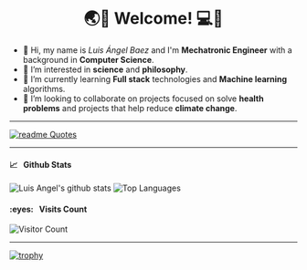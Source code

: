 <h1 style="text-align:center"> 🌏🌲 Welcome! 💻📱 </h1>

<ul>
  <li>👋 Hi, my name is <em>Luis Ángel Baez</em> and I'm <strong>Mechatronic Engineer</strong> with a background in <strong>Computer Science</strong>.</li>
  <li> 👀 I’m interested in <strong>science</strong> and <strong>philosophy</strong>. </li>
  <li> 🌱 I’m currently learning <strong>Full stack</strong> technologies and <strong>Machine learning</strong> algorithms. </li>
  <li> 💞️ I’m looking to collaborate on projects focused on solve <strong>health problems</strong> and projects that help reduce <strong>climate change</strong>. </li>
</ul>
  
<hr>

[![readme Quotes](https://quotes-github-readme.vercel.app/api?type=horizontal)](https://github.com/LuisBaezN)

<hr>

<h4>📈&nbsp;&nbsp;&nbsp;Github Stats </h4>

![Luis Angel's github stats](https://github-readme-stats.vercel.app/api?username=LuisBaezN&show_icons=true&theme=tokyonight)
![Top Languages](https://github-readme-stats.vercel.app/api/top-langs/?username=LuisBaezN&show_icons=true&hide=Jupyter%20Notebook&theme=tokyonight&layout=compact)

<h4>:eyes:&nbsp;&nbsp;&nbsp;Visits Count</h4>

![Visitor Count](https://profile-counter.glitch.me/LuisBaezN/count.svg)
<hr>
  
[![trophy](https://github-profile-trophy.vercel.app/?username=LuisBaezN)](https://github.com/LuisBaezN/github-profile-trophy)

<!---
LuisBaezN/LuisBaezN is a ✨ special ✨ repository because its `README.md` (this file) appears on your GitHub profile.
You can click the Preview link to take a look at your changes.
--->
